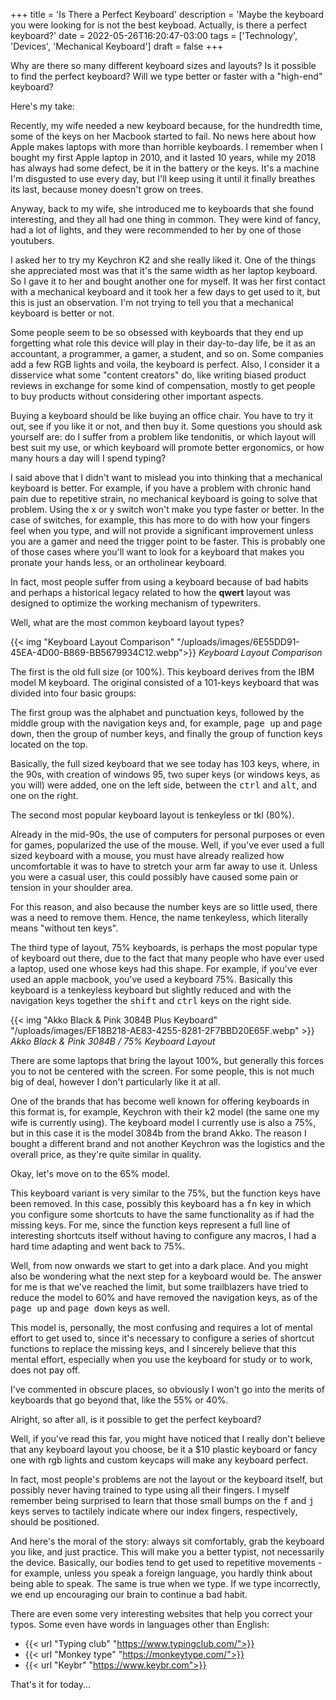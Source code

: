 +++
title = 'Is There a Perfect Keyboard'
description = 'Maybe the keyboard you were looking for is not the best keyboad. Actually, is there a perfect keyboard?'
date = 2022-05-26T16:20:47-03:00
tags = ['Technology', 'Devices', 'Mechanical Keyboard']
draft = false
+++

Why are there so many different keyboard sizes and layouts? Is it possible to find the perfect keyboard? Will we type better or faster with a "high-end" keyboard?

Here's my take:

Recently, my wife needed a new keyboard because, for the hundredth time, some of the keys on her Macbook started to fail. No news here about how Apple makes laptops with more than horrible keyboards. I remember when I bought my first Apple laptop in 2010, and it lasted 10 years, while my 2018 has always had some defect, be it in the battery or the keys. It's a machine I'm disgusted to use every day, but I'll keep using it until it finally breathes its last, because money doesn't grow on trees.

Anyway, back to my wife, she introduced me to keyboards that she found interesting, and they all had one thing in common. They were kind of fancy, had a lot of lights, and they were recommended to her by one of those youtubers.

I asked her to try my Keychron K2 and she really liked it. One of the things she appreciated most was that it's the same width as her laptop keyboard. So I gave it to her and bought another one for myself. It was her first contact with a mechanical keyboard and it took her a few days to get used to it, but this is just an observation. I'm not trying to tell you that a mechanical keyboard is better or not.

Some people seem to be so obsessed with keyboards that they end up forgetting what role this device will play in their day-to-day life, be it as an accountant, a programmer, a gamer, a student, and so on. Some companies add a few RGB lights and voila, the keyboard is perfect. Also, I consider it a disservice what some "content creators" do, like writing biased product reviews in exchange for some kind of compensation, mostly to get people to buy products without considering other important aspects.

Buying a keyboard should be like buying an office chair. You have to try it out, see if you like it or not, and then buy it. Some questions you should ask yourself are: do I suffer from a problem like tendonitis, or which layout will best suit my use, or which keyboard will promote better ergonomics, or how many hours a day will I spend typing?

I said above that I didn't want to mislead you into thinking that a mechanical keyboard is better. For example, if you have a problem with chronic hand pain due to repetitive strain, no mechanical keyboard is going to solve that problem. Using the x or y switch won't make you type faster or better. In the case of switches, for example, this has more to do with how your fingers feel when you type, and will not provide a significant improvement unless you are a gamer and need the trigger point to be faster. This is probably one of those cases where you'll want to look for a keyboard that makes you pronate your hands less, or an ortholinear keyboard.

In fact, most people suffer from using a keyboard because of bad habits and perhaps a historical legacy related to how the **qwert** layout was designed to optimize the working mechanism of typewriters.

Well, what are the most common keyboard layout types?

{{< img "Keyboard Layout Comparison" "/uploads/images/6E55DD91-45EA-4D00-B869-BB5679934C12.webp">}}
*Keyboard Layout Comparison*

The first is the old full size (or 100%). This keyboard derives from the IBM model M keyboard. The original consisted of a 101-keys keyboard that was divided into four basic groups:

The first group was the alphabet and punctuation keys, followed by the middle group with the navigation keys and, for example, <kbd>page up</kbd> and <kbd>page down</kbd>, then the group of number keys, and finally the group of function keys located on the top.

Basically, the full sized keyboard that we see today has 103 keys, where, in the 90s, with creation of windows 95, two super keys (or windows keys, as you will) were added, one on the left side, between the <kbd>ctrl</kbd> and <kbd>alt</kbd>, and one on the right.

The second most popular keyboard layout is tenkeyless or tkl (80%).

Already in the mid-90s, the use of computers for personal purposes or even for games, popularized the use of the mouse. Well, if you've ever used a full sized keyboard with a mouse, you must have already realized how uncomfortable it was to have to stretch your arm far away to use it. Unless you were a casual user, this could possibly have caused some pain or tension in your shoulder area.

For this reason, and also because the number keys are so little used, there was a need to remove them. Hence, the name tenkeyless, which literally means "without ten keys".

The third type of layout, 75% keyboards, is perhaps the most popular type of keyboard out there, due to the fact that many people who have ever used a laptop, used one whose keys had this shape. For example, if you've ever used an apple macbook, you've used a keyboard 75%. Basically this keyboard is a tenkeyless keyboard but slightly reduced and with the navigation keys together the <kbd>shift</kbd> and <kbd>ctrl</kbd> keys on the right side.

{{< img "Akko Black & Pink 3084B Plus Keyboard" "/uploads/images/EF18B218-AE83-4255-8281-2F7BBD20E65F.webp" >}}
*Akko Black & Pink 3084B / 75% Keyboard Layout*

There are some laptops that bring the layout 100%, but generally this forces you to not be centered with the screen. For some people, this is not much big of deal, however I don't particularly like it at all.

One of the brands that has become well known for offering keyboards in this format is, for example, Keychron with their k2 model (the same one my wife is currently using). The keyboard model I currently use is also a 75%, but in this case it is the model 3084b from the brand Akko. The reason I bought a different brand and not another Keychron was the logistics and the overall price, as they're quite similar in quality.

Okay, let's move on to the 65% model.

This keyboard variant is very similar to the 75%, but the function keys have been removed. In this case, possibly this keyboard has a <kbd>fn</kbd> key in which you configure some shortcuts to have the same functionality as if had the missing keys. For me, since the function keys represent a full line of interesting shortcuts itself without having to configure any macros, I had a hard time adapting and went back to 75%.

Well, from now onwards we start to get into a dark place. And you might also be wondering what the next step for a keyboard would be. The answer for me is that we've reached the limit, but some trailblazers have tried to reduce the model to 60% and have removed the navigation keys, as of the <kbd>page up</kbd> and <kbd>page down</kbd> keys as well.

This model is, personally, the most confusing and requires a lot of mental effort to get used to, since it's necessary to configure a series of shortcut functions to replace the missing keys, and I sincerely believe that this mental effort, especially when you use the keyboard for study or to work, does not pay off.

I've commented in obscure places, so obviously I won't go into the merits of keyboards that go beyond that, like the 55% or 40%.

Alright, so after all, is it possible to get the perfect keyboard?

Well, if you've read this far, you might have noticed that I really don't believe that any keyboard layout you choose, be it a $10 plastic keyboard or fancy one with rgb lights and custom keycaps will make any keyboard perfect.

In fact, most people's problems are not the layout or the keyboard itself, but possibly never having trained to type using all their fingers.
I myself remember being surprised to learn that those small bumps on the <kbd>f</kbd> and <kbd>j</kbd> keys serves to tactilely indicate where our index fingers, respectively, should be positioned.

And here's the moral of the story: always sit comfortably, grab the keyboard you like, and just practice. This will make you a better typist, not necessarily the device. Basically, our bodies tend to get used to repetitive movements - for example, unless you speak a foreign language, you hardly think about being able to speak. The same is true when we type. If we type incorrectly, we end up encouraging our brain to continue a bad habit.

There are even some very interesting websites that help you correct your typos. Some even have words in languages other than English:


* {{< url "Typing club" "https://www.typingclub.com/">}}
* {{< url "Monkey type" "https://monkeytype.com/">}}
* {{< url "Keybr" "https://www.keybr.com">}}


That's it for today...
